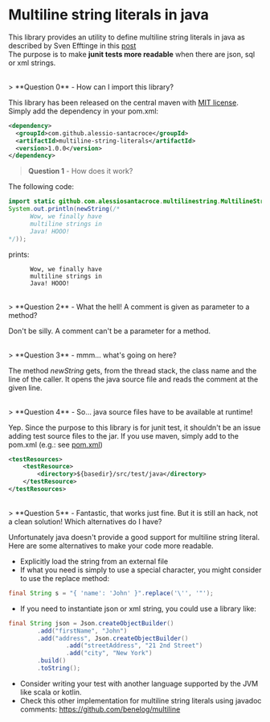 # Multiline string literals in java
This library provides an utility to define multiline string literals in java as described by Sven Efftinge in this [post](http://blog.efftinge.de/2008/10/multi-line-string-literals-in-java.html)
 <br />
The purpose is to make **junit tests more readable** when there are json, sql or xml strings.

<br />
> **Question 0** - How can I import this library?

This library has been released on the central maven with [MIT license](https://en.wikipedia.org/wiki/MIT_License). 
Simply add the dependency in your pom.xml:
```xml
<dependency>
  <groupId>com.github.alessio-santacroce</groupId>
  <artifactId>multiline-string-literals</artifactId>
  <version>1.0.0</version>
</dependency>
```

> **Question 1** - How does it work?

The following code:
```java
import static github.com.alessiosantacroce.multilinestring.MultilineStringLiteral.newString;
System.out.println(newString(/*
      Wow, we finally have
      multiline strings in
      Java! HOOO!
*/));
```
prints:
```
      Wow, we finally have
      multiline strings in
      Java! HOOO!
```

<br />
> **Question 2** - What the hell! A comment is given as parameter to a method?

Don't be silly. A comment can't be a parameter for a method.

<br />
> **Question 3** - mmm... what's going on here?

The method _newString_ gets, from the thread stack, the class name and the line of the caller.
It opens the java source file and reads the comment at the given line.

<br />
> **Question 4** - So... java source files have to be available at runtime!

Yep. Since the purpose to this library is for junit test, it shouldn't be an issue adding test source files to the jar.
If you use maven, simply add to the pom.xml (e.g.: see [pom.xml](pom.xml#L42))
```xml
<testResources>
    <testResource>
        <directory>${basedir}/src/test/java</directory>
    </testResource>
</testResources>
```

<br />
> **Question 5** - Fantastic, that works just fine. But it is still an hack, not a clean solution! Which alternatives do I have?

Unfortunately java doesn't provide a good support for multiline string literal. Here are some alternatives to make your code more readable.

- Explicitly load the string from an external file
- If what you need is simply to use a special character, you might consider to use the replace method:
```java
final String s = "{ 'name': 'John' }".replace('\'', '"');
```
- If you need to instantiate json or xml string, you could use a library like:
```java
final String json = Json.createObjectBuilder()
        .add("firstName", "John")
        .add("address", Json.createObjectBuilder()
                .add("streetAddress", "21 2nd Street")
                .add("city", "New York")
        .build()
        .toString();
```
- Consider writing your test with another language supported by the JVM like scala or kotlin.
- Check this other implementation for multiline string literals using javadoc comments: https://github.com/benelog/multiline
